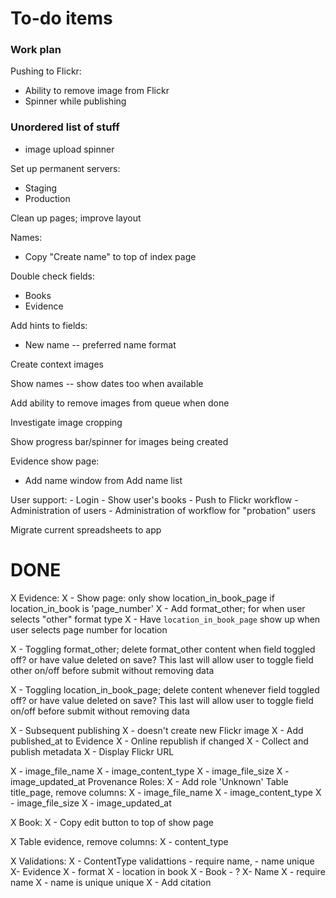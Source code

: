 # To-do items

### Work plan

Pushing to Flickr:
 - Ability to remove image from Flickr
 - Spinner while publishing

### Unordered list of stuff

- image upload spinner

Set up permanent servers:
- Staging
- Production

Clean up pages; improve layout

Names:
- Copy "Create name" to top of index page

Double check fields:

- Books
- Evidence

Add hints to fields:
- New name -- preferred name format

Create context images

Show names -- show dates too when available

Add ability to remove images from queue when done

Investigate image cropping

Show progress bar/spinner for images being created

Evidence show page:

- Add name window from Add name list

User support:
    - Login
    - Show user's books
    - Push to Flickr workflow
    - Administration of users
    - Administration of workflow for "probation" users

Migrate current spreadsheets to app

# DONE

X Evidence:
X - Show page: only show location_in_book_page if location_in_book is 'page_number'
X - Add format_other; for when user selects "other" format type
X - Have `location_in_book_page` show up when user selects page number for
location

X - Toggling format_other; delete format_other content when field toggled off? or have value deleted on save? This last will allow user to toggle field other on/off before submit without removing data

X - Toggling location_in_book_page; delete content whenever field toggled off? or have value deleted on save? This last will allow user to toggle field on/off before submit without removing data

 X - Subsequent publishing
 X - doesn't create new Flickr image
 X  - Add published_at to Evidence
 X - Online republish if changed
 X - Collect and publish metadata
 X - Display Flickr URL

X - image_file_name
X - image_content_type
X - image_file_size
X - image_updated_at
Provenance Roles:
X - Add role 'Unknown'
Table title_page, remove columns:
X - image_file_name
X - image_content_type
X - image_file_size
X - image_updated_at

X Book:
X - Copy edit button to top of show page

X Table evidence, remove columns:
X - content_type

X Validations:
X - ContentType validattions - require name, - name unique
X- Evidence
X  - format
X  - location in book
X - Book - ?
X- Name
X  - require name
X  - name is unique unique
X - Add citation